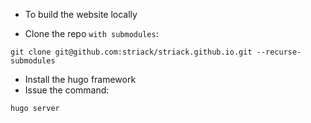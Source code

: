 * To build the website locally

- Clone the repo `with submodules`:
```
git clone git@github.com:striack/striack.github.io.git --recurse-submodules
```
- Install the hugo framework
- Issue the command:
```
hugo server
```

